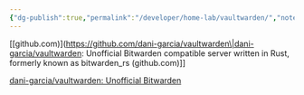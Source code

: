 ```yaml
---
{"dg-publish":true,"permalink":"/developer/home-lab/vaultwarden/","noteIcon":""}
---
```



[[github.com)](https://github.com/dani-garcia/vaultwarden\|dani-garcia/vaultwarden: Unofficial Bitwarden compatible server written in Rust, formerly known as bitwarden_rs (github.com)]]

[dani-garcia/vaultwarden: Unofficial Bitwarden](https://github.com/dani-garcia/vaultwarden)